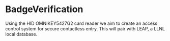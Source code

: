 # BadgeVerification
Using the HID OMNIKEY5427G2 card reader we aim to create an access control system for secure contactless entry. This will pair with LEAP, a LLNL local database.
